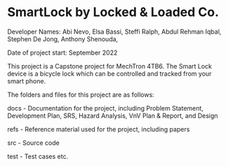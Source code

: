 # SmartLock by Locked & Loaded Co.

Developer Names:
  Abi Nevo,
  Elsa Bassi,
  Steffi Ralph,
  Abdul Rehman Iqbal,
  Stephen De Jong,
  Anthony Shenouda,

Date of project start:
  September 2022

This project is a Capstone project for MechTron 4TB6. The Smart Lock device is a bicycle lock which can be controlled and tracked from your smart phone.

The folders and files for this project are as follows:

docs - Documentation for the project, including Problem Statement, Development Plan, SRS, Hazard Analysis, VnV Plan & Report, and Design

refs - Reference material used for the project, including papers

src - Source code

test - Test cases
etc.
